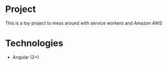 # Project

This is a toy project to mess around with service workers and Amazon AWS

# Technologies

- Angular (2+)